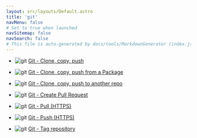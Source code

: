 ```yaml
---
layout: src/layouts/Default.astro
title: 'git'
navMenu: false
# Set to true when launched
navSitemap: false
navSearch: false
# This file is auto-generated by docs/tools/MarkdownGenerator (index.js)
---
```


<ul>

<li>

![git](https://i.octopus.com/library/step-templates/git.png) [Git - Clone, copy, push](/integrations/git/git-clone%2C-copy%2C-push)

</li>
        
<li>

![git](https://i.octopus.com/library/step-templates/git.png) [Git - Clone, copy, push from a Package](/integrations/git/git-clone%2C-copy%2C-push-from-a-package)

</li>
        
<li>

![git](https://i.octopus.com/library/step-templates/git.png) [Git - Clone, copy, push to another repo](/integrations/git/git-clone%2C-copy%2C-push-to-another-repo)

</li>
        
<li>

![git](https://i.octopus.com/library/step-templates/git.png) [Git - Create Pull Request](/integrations/git/git-create-pull-request)

</li>
        
<li>

![git](https://i.octopus.com/library/step-templates/git.png) [Git - Pull (HTTPS)](/integrations/git/git-pull-https)

</li>
        
<li>

![git](https://i.octopus.com/library/step-templates/git.png) [Git - Push (HTTPS)](/integrations/git/git-push-https)

</li>
        
<li>

![git](https://i.octopus.com/library/step-templates/git.png) [Git - Tag repository](/integrations/git/git-tag-repository)

</li>
        
</ul>
